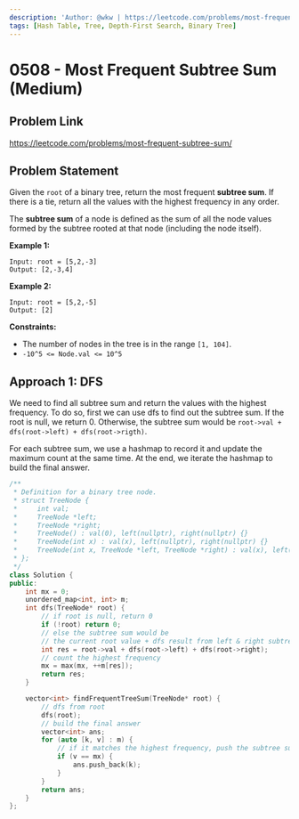 ```yaml
---
description: 'Author: @wkw | https://leetcode.com/problems/most-frequent-subtree-sum/'
tags: [Hash Table, Tree, Depth-First Search, Binary Tree]
---
```


# 0508 - Most Frequent Subtree Sum (Medium)

## Problem Link

https://leetcode.com/problems/most-frequent-subtree-sum/

## Problem Statement

Given the `root` of a binary tree, return the most frequent **subtree sum**. If there is a tie, return all the values with the highest frequency in any order.

The **subtree sum** of a node is defined as the sum of all the node values formed by the subtree rooted at that node (including the node itself).

**Example 1:**

```
Input: root = [5,2,-3]
Output: [2,-3,4]
```

**Example 2:**

```
Input: root = [5,2,-5]
Output: [2]
```

**Constraints:**

- The number of nodes in the tree is in the range `[1, 104]`.
- `-10^5 <= Node.val <= 10^5`

## Approach 1: DFS

We need to find all subtree sum and return the values with the highest frequency. To do so, first we can use dfs to find out the subtree sum. If the root is null, we return 0. Otherwise, the subtree sum would be `root->val + dfs(root->left) + dfs(root->rigth)`.

For each subtree sum, we use a hashmap to record it and update the maximum count at the same time. At the end, we iterate the hashmap to build the final answer.

<Tabs>
<TabItem value="cpp" label="C++">
<SolutionAuthor name="@wkw"/>

```cpp
/**
 * Definition for a binary tree node.
 * struct TreeNode {
 *     int val;
 *     TreeNode *left;
 *     TreeNode *right;
 *     TreeNode() : val(0), left(nullptr), right(nullptr) {}
 *     TreeNode(int x) : val(x), left(nullptr), right(nullptr) {}
 *     TreeNode(int x, TreeNode *left, TreeNode *right) : val(x), left(left), right(right) {}
 * };
 */
class Solution {
public:
    int mx = 0;
    unordered_map<int, int> m;
    int dfs(TreeNode* root) {
        // if root is null, return 0
        if (!root) return 0;
        // else the subtree sum would be
        // the current root value + dfs result from left & right subtree
        int res = root->val + dfs(root->left) + dfs(root->right);
        // count the highest frequency
        mx = max(mx, ++m[res]);
        return res;
    }

    vector<int> findFrequentTreeSum(TreeNode* root) {
        // dfs from root
        dfs(root);
        // build the final answer
        vector<int> ans;
        for (auto [k, v] : m) {
            // if it matches the highest frequency, push the subtree sum value.
            if (v == mx) {
                ans.push_back(k);
            }
        }
        return ans;
    }
};
```

</TabItem>
</Tabs>
